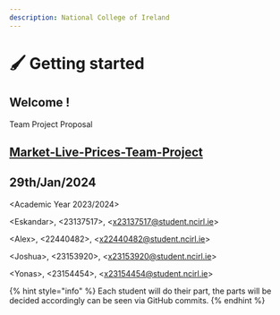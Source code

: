 ```yaml
---
description: National College of Ireland
---
```


# 🖌 Getting started

## Welcome !

Team Project Proposal

## [Market-Live-Prices-Team-Project](https://github.com/EskandarAtrakchi/Market-Live-Prices-Team-Project)&#x20;

## 29th/Jan/2024

\<Academic Year 2023/2024>

\<Eskandar>, <23137517>, \<x23137517@student.ncirl.ie>

\<Alex>, <22440482>, \<x22440482@student.ncirl.ie>

\<Joshua>, <23153920>, \<x23153920@student.ncirl.ie>

\<Yonas>, <23154454>, \<x23154454@student.ncirl.ie>

{% hint style="info" %}
Each student will do their part, the parts will be decided accordingly can be seen via GitHub commits.&#x20;
{% endhint %}
